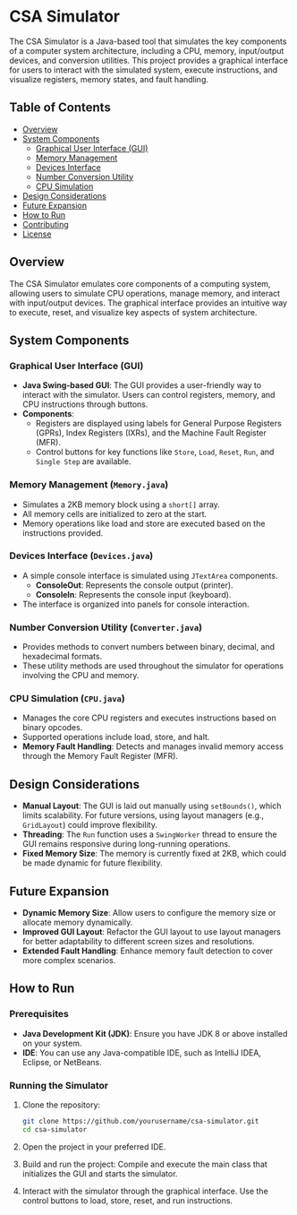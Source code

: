 # CSA Simulator

The CSA Simulator is a Java-based tool that simulates the key components of a computer system architecture, including a CPU, memory, input/output devices, and conversion utilities. This project provides a graphical interface for users to interact with the simulated system, execute instructions, and visualize registers, memory states, and fault handling.

## Table of Contents
- [Overview](#overview)
- [System Components](#system-components)
  - [Graphical User Interface (GUI)](#graphical-user-interface-gui)
  - [Memory Management](#memory-management-memoryjava)
  - [Devices Interface](#devices-interface-devicesjava)
  - [Number Conversion Utility](#number-conversion-utility-converterjava)
  - [CPU Simulation](#cpu-simulation-cpujava)
- [Design Considerations](#design-considerations)
- [Future Expansion](#future-expansion)
- [How to Run](#how-to-run)
- [Contributing](#contributing)
- [License](#license)

## Overview

The CSA Simulator emulates core components of a computing system, allowing users to simulate CPU operations, manage memory, and interact with input/output devices. The graphical interface provides an intuitive way to execute, reset, and visualize key aspects of system architecture.

## System Components

### Graphical User Interface (GUI)

- **Java Swing-based GUI**: The GUI provides a user-friendly way to interact with the simulator. Users can control registers, memory, and CPU instructions through buttons.
- **Components**:
  - Registers are displayed using labels for General Purpose Registers (GPRs), Index Registers (IXRs), and the Machine Fault Register (MFR).
  - Control buttons for key functions like `Store`, `Load`, `Reset`, `Run`, and `Single Step` are available.

### Memory Management (`Memory.java`)

- Simulates a 2KB memory block using a `short[]` array.
- All memory cells are initialized to zero at the start.
- Memory operations like load and store are executed based on the instructions provided.

### Devices Interface (`Devices.java`)

- A simple console interface is simulated using `JTextArea` components.
  - **ConsoleOut**: Represents the console output (printer).
  - **ConsoleIn**: Represents the console input (keyboard).
- The interface is organized into panels for console interaction.

### Number Conversion Utility (`Converter.java`)

- Provides methods to convert numbers between binary, decimal, and hexadecimal formats.
- These utility methods are used throughout the simulator for operations involving the CPU and memory.

### CPU Simulation (`CPU.java`)

- Manages the core CPU registers and executes instructions based on binary opcodes.
- Supported operations include load, store, and halt.
- **Memory Fault Handling**: Detects and manages invalid memory access through the Memory Fault Register (MFR).

## Design Considerations

- **Manual Layout**: The GUI is laid out manually using `setBounds()`, which limits scalability. For future versions, using layout managers (e.g., `GridLayout`) could improve flexibility.
- **Threading**: The `Run` function uses a `SwingWorker` thread to ensure the GUI remains responsive during long-running operations.
- **Fixed Memory Size**: The memory is currently fixed at 2KB, which could be made dynamic for future flexibility.

## Future Expansion

- **Dynamic Memory Size**: Allow users to configure the memory size or allocate memory dynamically.
- **Improved GUI Layout**: Refactor the GUI layout to use layout managers for better adaptability to different screen sizes and resolutions.
- **Extended Fault Handling**: Enhance memory fault detection to cover more complex scenarios.

## How to Run

### Prerequisites

- **Java Development Kit (JDK)**: Ensure you have JDK 8 or above installed on your system.
- **IDE**: You can use any Java-compatible IDE, such as IntelliJ IDEA, Eclipse, or NetBeans.

### Running the Simulator

1. Clone the repository:
   ```bash
   git clone https://github.com/yourusername/csa-simulator.git
   cd csa-simulator
   ```
2. Open the project in your preferred IDE.

3. Build and run the project:
   Compile and execute the main class that initializes the GUI and starts the simulator.
   
4. Interact with the simulator through the graphical interface. Use the control buttons to load, store, reset, and run instructions.
